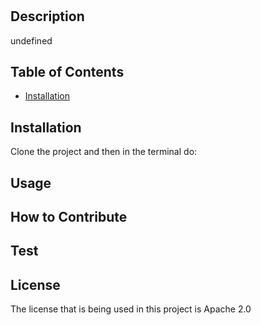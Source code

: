 # 

  ## Description

  undefined

  ## Table of Contents

  - [Installation](#installation)


  ## Installation

  Clone the project and then in the terminal do:

 
    
  
  ## Usage

  

  ## How to Contribute

  

  ## Test

  

  ## License

  The license that is being used in this project is Apache 2.0
 

